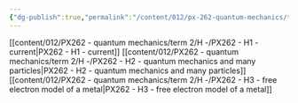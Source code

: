 ```yaml
---
{"dg-publish":true,"permalink":"/content/012/px-262-quantum-mechanics/term-2/h/h/","noteIcon":"1","created":"2025-01-06T18:16:21.763+00:00","updated":"2025-01-09T17:19:30.323+00:00"}
---
```


[[content/012/PX262 - quantum mechanics/term 2/H -/PX262 - H1 - current\|PX262 - H1 - current]]
[[content/012/PX262 - quantum mechanics/term 2/H -/PX262 - H2 - quantum mechanics and many particles\|PX262 - H2 - quantum mechanics and many particles]]
[[content/012/PX262 - quantum mechanics/term 2/H -/PX262 - H3 - free electron model of a metal\|PX262 - H3 - free electron model of a metal]]
